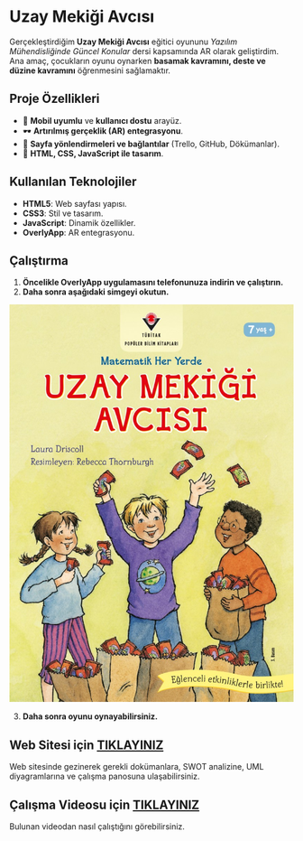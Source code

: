 # Uzay Mekiği Avcısı

Gerçekleştirdiğim **Uzay Mekiği Avcısı** eğitici oyununu *Yazılım Mühendisliğinde Güncel Konular* dersi kapsamında AR olarak geliştirdim. Ana amaç, çocukların oyunu oynarken **basamak kavramını, deste ve düzine kavramını** öğrenmesini sağlamaktır.

## Proje Özellikleri

- 📱 **Mobil uyumlu** ve **kullanıcı dostu** arayüz.
- 🕶️ **Artırılmış gerçeklik (AR) entegrasyonu**.
- 🔗 **Sayfa yönlendirmeleri ve bağlantılar** (Trello, GitHub, Dökümanlar).
- 🎨 **HTML, CSS, JavaScript ile tasarım**.

## Kullanılan Teknolojiler

- **HTML5**: Web sayfası yapısı.
- **CSS3**: Stil ve tasarım.
- **JavaScript**: Dinamik özellikler.
- **OverlyApp**: AR entegrasyonu.

## Çalıştırma

1. **Öncelikle OverlyApp uygulamasını telefonunuza indirin ve çalıştırın.**
2. **Daha sonra aşağıdaki simgeyi okutun.**

![Uzay Mekiği Avcısı](https://github.com/FurkanADS01/Uzay-Mekigi-AR/blob/main/avci.jpg)

3. **Daha sonra oyunu oynayabilirsiniz.**

## Web Sitesi için [TIKLAYINIZ](https://furkanads01.github.io/Uzay-Mekigi-AR/)

Web sitesinde gezinerek gerekli dokümanlara, SWOT analizine, UML diyagramlarına ve çalışma panosuna ulaşabilirsiniz.

## Çalışma Videosu için [TIKLAYINIZ](https://www.youtube.com/watch?v=NsCqbYT-E6A&t=6s&ab_channel=FurkanPolat)

Bulunan videodan nasıl çalıştığını görebilirsiniz.
